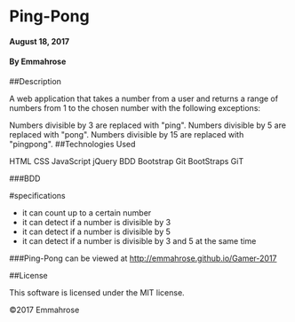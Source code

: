 # Ping-Pong

#### August 18, 2017

#### By Emmahrose

##Description

A web application that takes a number from a user and returns a range of numbers from 1 to the chosen number with the following exceptions:

Numbers divisible by 3 are replaced with "ping".
Numbers divisible by 5 are replaced with "pong".
Numbers divisible by 15 are replaced with "pingpong".
##Technologies Used

HTML
CSS
JavaScript
jQuery
BDD
Bootstrap
Git
BootStraps
GiT


###BDD


#specifications

* it can count up to a certain number
* it can detect if a number is divisible by 3
* it can detect if a number is divisible by 5
* it can detect if a number is divisible by 3 and 5 at the same time



###Ping-Pong can be viewed at http://emmahrose.github.io/Gamer-2017

##License

This software is licensed under the MIT license.

©2017 Emmahrose

